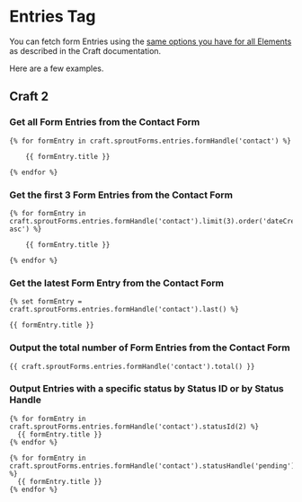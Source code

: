 # Entries Tag

You can fetch form Entries using the [same options you have for all Elements](http://buildwithcraft.com/docs/templating/elementcriteriamodel) as described in the Craft documentation.

Here are a few examples.  

## Craft 2

### Get all Form Entries from the Contact Form

``` twig
{% for formEntry in craft.sproutForms.entries.formHandle('contact') %}

	{{ formEntry.title }}

{% endfor %}
```

### Get the first 3 Form Entries from the Contact Form 

``` twig
{% for formEntry in craft.sproutForms.entries.formHandle('contact').limit(3).order('dateCreated asc') %}

	{{ formEntry.title }}

{% endfor %}
```

### Get the latest Form Entry from the Contact Form

``` twig
{% set formEntry = craft.sproutForms.entries.formHandle('contact').last() %}

{{ formEntry.title }}
```

### Output the total number of Form Entries from the Contact Form

``` twig
{{ craft.sproutForms.entries.formHandle('contact').total() }}
```

### Output Entries with a specific status by Status ID or by Status Handle

``` twig
{% for formEntry in craft.sproutForms.entries.formHandle('contact').statusId(2) %}
  {{ formEntry.title }}
{% endfor %}

{% for formEntry in craft.sproutForms.entries.formHandle('contact').statusHandle('pending') %}
  {{ formEntry.title }}
{% endfor %}
````
